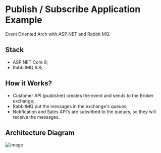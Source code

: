 # Publish / Subscribe Application Example
Event Oriented Arch with ASP.NET and Rabbit MQ.

## Stack
- ASP.NET Core 8;
- RabbitMQ 6.8;

## How it Works?
- Customer API (publisher) creates the event and sends to the Broker exchange;
- RabbitMQ put the messages in the exchange's queues;
- Notification and Sales API's are subsribed to the queues, so they will receive the messages.

## Architecture Diagram
![image](https://github.com/user-attachments/assets/95a838e8-209e-4ef5-8f6c-f820788e48f2)

